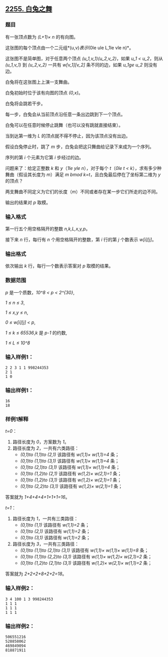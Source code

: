 ## [2255. 白兔之舞](https://www.acwing.com/problem/content/2257/)

### 题目

有一张顶点数为 *(L+1)× n* 的有向图。

这张图的每个顶点由一个二元组*(u,v)*表示*(0le ule L,1le vle n)*。

这张图不是简单图，对于任意两个顶点 *(u_1,v_1)(u_2,v_2)*，如果 *u_1 < u_2*，则从 *(u_1,v_1)* 到 *(u_2,v_2)* 一共有 *w[v_1][v_2]* 条不同的边，如果 *u_1ge u_2* 则没有边。

白兔将在这张图上上演一支舞曲。

白兔初始时位于该有向图的顶点 *(0,x)*。

白兔将会跳若干步。

每一步，白兔会从当前顶点沿任意一条出边跳到下一个顶点。

白兔可以在任意时候停止跳舞（也可以没有跳就直接结束）。

当到达第一维为 *L* 的顶点就不得不停止，因为该顶点没有出边。

假设白兔停止时，跳了 *m* 步，白兔会把这只舞曲给记录下来成为一个序列。

序列的第 *i* 个元素为它第 *i* 步经过的边。

问题来了：给定正整数 *k* 和 *y*（*1le yle n*），对于每个 *t*（*0le t < k*），求有多少种舞曲（假设其长度为 *m*）满足 *m bmod k=t*，且白兔最后停在了坐标第二维为 *y* 的顶点？

两支舞曲不同定义为它们的长度（*m*）不同或者存在某一步它们所走的边不同。

输出的结果对 *p* 取模。

### 输入格式

第一行五个用空格隔开的整数 *n,k,L,x,y,p*。

接下来 *n* 行，每行有 *n* 个用空格隔开的整数，第 *i* 行的第 *j* 个数表示 *w[i][j]*。

### 输出格式

依次输出 *k* 行，每行一个数表示答案对 *p* 取模的结果。

### 数据范围

*p* 是一个质数，*10^8 < p < 2^{30}*,

*1 ≤ n ≤ 3*,

*1 ≤ x,y ≤ n*,

*0 ≤ w[i][j] < p*,

*1 ≤ k ≤ 65536*,*k* 是 *p-1* 的约数,

*1 ≤ L ≤ 10^8*

### 输入样例1：

```
2 2 3 1 1 998244353
2 1
1 0
```

### 输出样例1：

```
16
18
```

### 样例1解释

*t=0*：

1. 路径长度为 *0*，方案数为 *1*。
2. 路径长度为 *2*，一共有六类路径：
    - *(0,1)to (1,1)to (2,1)* 该路径有 *w(1,1)× w(1,1)=4* 条；
    - *(0,1)to (1,1)to (3,1)* 该路径有 *w(1,1)× w(1,1)=4* 条；
    - *(0,1)to (2,1)to (3,1)* 该路径有 *w(1,1)× w(1,1)=4* 条；
    - *(0,1)to (1,2)to (2,1)* 该路径有 *w(1,2)× w(2,1)=1* 条；
    - *(0,1)to (1,2)to (3,1)* 该路径有 *w(1,2)× w(2,1)=1* 条；
    - *(0,1)to (2,2)to (3,1)* 该路径有 *w(1,2)× w(2,1)=1* 条；

答案就为 *1+4+4+4+1+1+1=16*。

*t=1*：

1. 路径长度为 *1*，一共有三类路径：
    - *(0,1)to (1,1)* 该路径有 *w(1,1)=2* 条；
    - *(0,1)to (2,1)* 该路径有 *w(1,1)=2* 条；
    - *(0,1)to (3,1)* 该路径有 *w(1,1)=2* 条；
2. 路径长度为 *3*，一共有三类路径：
    - *(0,1)to (1,1)to (2,1)to (3,1)* 该路径有 *w(1,1)× w(1,1)× w(1,1)=8* 条；
    - *(0,1)to (1,1)to (2,2)to (3,1)* 该路径有 *w(1,1)× w(1,2)× w(2,1)=2* 条；
    - *(0,1)to (1,2)to (2,1)to (3,1)* 该路径有 *w(1,2)× w(2,1)× w(1,1)=2* 条；

答案就为 *2+2+2+8+2+2=18*。

### 输入样例2：

```
3 4 100 1 3 998244353
1 1 1
1 1 1
1 1 1
```

### 输出样例2：

```
506551216
528858062
469849094
818871911
```
